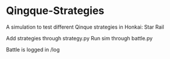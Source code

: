 # Qingque-Strategies
A simulation to test different Qinque strategies in Honkai: Star Rail

Add strategies through strategy.py
Run sim through battle.py

Battle is logged in /log
 
 
